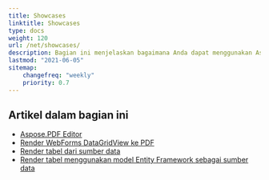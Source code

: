 ```yaml
---
title: Showcases
linktitle: Showcases
type: docs
weight: 120
url: /net/showcases/
description: Bagian ini menjelaskan bagaimana Anda dapat menggunakan Aspose.PDF untuk .NET dengan berbagai contoh showcase.
lastmod: "2021-06-05"
sitemap:
    changefreq: "weekly"
    priority: 0.7
---
```


## Artikel dalam bagian ini

- [Aspose.PDF Editor](/pdf/net/aspose-pdf-editor/)
- [Render WebForms DataGridView ke PDF](/pdf/net/render-webforms-datagridview-to-pdf/)
- [Render tabel dari sumber data](/pdf/net/render-table-from-the-data-source/)
- [Render tabel menggunakan model Entity Framework sebagai sumber data](/pdf/net/render-table-using-entity-framework-model-as-data-source/)


